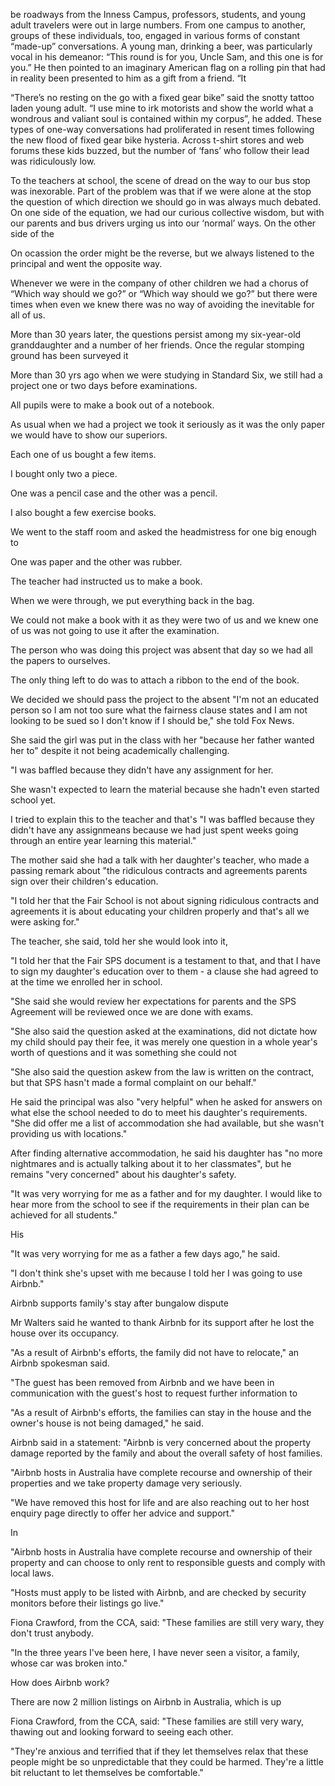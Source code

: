 be roadways from the Inness Campus, professors, students, and young adult travelers were out in large numbers. 
From one campus to another, groups of these individuals, too, engaged in various forms of constant “made-up” conversations. 
A young man, drinking a beer, was particularly vocal in his demeanor: “This round is for you, Uncle Sam, and this one is for you.” 
He then pointed to an imaginary American flag on a rolling pin that had in reality been presented to him as a gift from a friend. 
“It

“There’s no resting on the go with a fixed gear bike” said the snotty tattoo laden young adult. 
“I use mine to irk motorists and show the world what a wondrous and valiant soul is contained within my corpus”, he added. 
These types of one-way conversations had proliferated in resent times following the new flood of fixed gear bike hysteria. 
Across t-shirt stores and web forums these kids buzzed, but the number of ‘fans’ who follow their lead was ridiculously low.

To the teachers at school, the scene of dread on the way to our bus stop was inexorable. 
Part of the problem was that if we were alone at the stop the question of which direction we should go in was always much debated. 
On one side of the equation, we had our curious collective wisdom, but with our parents and bus drivers urging us into our ‘normal’ ways. 
On the other side of the

 On ocassion the order might be the reverse, but we always listened to the principal and went the opposite way.

Whenever we were in the company of other children we had a chorus of “Which way should we go?” or “Which way should we go?” but there were times when even we knew there was no way of avoiding the inevitable for all of us.

More than 30 years later, the questions persist among my six-year-old granddaughter and a number of her friends. 
Once the regular stomping ground has been surveyed it

More than 30 yrs ago when we were studying in Standard Six, we still had a project one or two days before examinations.

All pupils were to make a book out of a notebook.

As usual when we had a project we took it seriously as it was the only paper we would have to show our superiors.

Each one of us bought a few items.

I bought only two a piece.

One was a pencil case and the other was a pencil.

I also bought a few exercise books.

We went to the staff room and asked the headmistress for one big enough to

One was paper and the other was rubber.

The teacher had instructed us to make a book.

When we were through, we put everything back in the bag.

We could not make a book with it as they were two of us and we knew one of us was not going to use it after the examination.

The person who was doing this project was absent that day so we had all the papers to ourselves.

The only thing left to do was to attach a ribbon to the end of the book.

We decided we should pass the project to the absent
 "I'm not an educated person so I am not too sure what the fairness clause states and I am not looking to be sued so I don't know if I should be," she told Fox News.

She said the girl was put in the class with her "because her father wanted her to" despite it not being academically challenging.

"I was baffled because they didn't have any assignment for her.

She wasn't expected to learn the material because she hadn't even started school yet.

I tried to explain this to the teacher and that's
"I was baffled because they didn't have any assignmeans because we had just spent weeks going through an entire year learning this material."

The mother said she had a talk with her daughter's teacher, who made a passing remark about "the ridiculous contracts and agreements parents sign over their children's education.

"I told her that the Fair School is not about signing ridiculous contracts and agreements it is about educating your children properly and that's all we were asking for."

The teacher, she said, told her she would look into it,

"I told her that the Fair SPS document is a testament to that, and that I have to sign my daughter's education over to them - a clause she had agreed to at the time we enrolled her in school.

"She said she would review her expectations for parents and the SPS Agreement will be reviewed once we are done with exams.

"She also said the question asked at the examinations, did not dictate how my child should pay their fee, it was merely one question in a whole year's worth of questions and it was something she could not

"She also said the question askew from the law is written on the contract, but that SPS hasn't made a formal complaint on our behalf."

He said the principal was also "very helpful" when he asked for answers on what else the school needed to do to meet his daughter's requirements.
"She did offer me a list of accommodation she had available, but she wasn't providing us with locations."

After finding alternative accommodation, he said his daughter has "no more nightmares and is actually talking about it to her classmates", but he remains "very concerned" about his daughter's safety.

"It was very worrying for me as a father and for my daughter. I would like to hear more from the school to see if the requirements in their plan can be achieved for all students."

His

"It was very worrying for me as a father a few days ago," he said.

"I don't think she's upset with me because I told her I was going to use Airbnb."

Airbnb supports family's stay after bungalow dispute

Mr Walters said he wanted to thank Airbnb for its support after he lost the house over its occupancy.

"As a result of Airbnb's efforts, the family did not have to relocate," an Airbnb spokesman said.

"The guest has been removed from Airbnb and we have been in communication with the guest's host to request further information to


"As a result of Airbnb's efforts, the fami‎lies can stay in the house and the owner's house is not being damaged," he said.

Airbnb said in a statement: "Airbnb is very concerned about the property damage reported by the family and about the overall safety of host families.

"Airbnb hosts in Australia have complete recourse and ownership of their properties and we take property damage very seriously.

"We have removed this host for life and are also reaching out to her host enquiry page directly to offer her advice and support."

In

"Airbnb hosts in Australia have complete recourse and ownership of their property and can choose to only rent to responsible guests and comply with local laws.

"Hosts must apply to be listed with Airbnb, and are checked by security monitors before their listings go live."

Fiona Crawford, from the CCA, said: "These families are still very wary, they don't trust anybody.

"In the three years I've been here, I have never seen a visitor, a family, whose car was broken into."

How does Airbnb work?

There are now 2 million listings on Airbnb in Australia, which is up

Fiona Crawford, from the CCA, said: "These families are still very wary, thawing out and looking forward to seeing each other.

"They're anxious and terrified that if they let themselves relax that these people might be so unpredictable that they could be harmed. They're a little bit reluctant to let themselves be comfortable."
